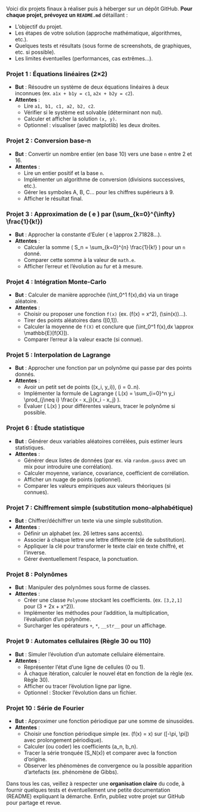 Voici dix projets finaux à réaliser puis à héberger sur un dépôt GitHub. **Pour chaque projet, prévoyez un `README.md`** détaillant :

- L’objectif du projet.  
- Les étapes de votre solution (approche mathématique, algorithmes, etc.).  
- Quelques tests et résultats (sous forme de screenshots, de graphiques, etc. si possible).  
- Les limites éventuelles (performances, cas extrêmes...).

### Projet 1 : Équations linéaires (2×2)

- **But** : Résoudre un système de deux équations linéaires à deux inconnues (ex. `a1x + b1y = c1`, `a2x + b2y = c2`).  
- **Attentes** :  
  - Lire `a1, b1, c1, a2, b2, c2`.  
  - Vérifier si le système est solvable (déterminant non nul).  
  - Calculer et afficher la solution `(x, y)`.  
  - Optionnel : visualiser (avec matplotlib) les deux droites.

### Projet 2 : Conversion base-n

- **But** : Convertir un nombre entier (en base 10) vers une base `n` entre 2 et 16.  
- **Attentes** :  
  - Lire un entier positif et la base `n`.  
  - Implémenter un algorithme de conversion (divisions successives, etc.).  
  - Gérer les symboles A, B, C... pour les chiffres supérieurs à 9.  
  - Afficher le résultat final.

### Projet 3 : Approximation de \( e \) par \(\sum_{k=0}^{\infty} \frac{1}{k!}\)

- **But** : Approcher la constante d’Euler \( e \approx 2.71828...\).  
- **Attentes** :  
  - Calculer la somme \( S_n = \sum_{k=0}^{n} \frac{1}{k!} \) pour un `n` donné.  
  - Comparer cette somme à la valeur de `math.e`.  
  - Afficher l’erreur et l’évolution au fur et à mesure.

### Projet 4 : Intégration Monte-Carlo

- **But** : Calculer de manière approchée \(\int_0^1 f(x)\,dx\) via un tirage aléatoire.  
- **Attentes** :  
  - Choisir ou proposer une fonction `f(x)` (ex. \(f(x) = x^2\), \(\sin(x)\)...).  
  - Tirer des points aléatoires dans \([0,1]\).  
  - Calculer la moyenne de `f(X)` et conclure que \(\int_0^1 f(x)\,dx \approx \mathbb{E}[f(X)]\).  
  - Comparer l’erreur à la valeur exacte (si connue).

### Projet 5 : Interpolation de Lagrange

- **But** : Approcher une fonction par un polynôme qui passe par des points donnés.  
- **Attentes** :  
  - Avoir un petit set de points \((x_i, y_i)\), \(i = 0..n\).  
  - Implémenter la formule de Lagrange \( L(x) = \sum_{i=0}^n y_i \prod_{j\neq i} \frac{x - x_j}{x_i - x_j} \).  
  - Évaluer \( L(x) \) pour différentes valeurs, tracer le polynôme si possible.

### Projet 6 : Étude statistique

- **But** : Générer deux variables aléatoires corrélées, puis estimer leurs statistiques.  
- **Attentes** :  
  - Générer deux listes de données (par ex. via `random.gauss` avec un mix pour introduire une corrélation).  
  - Calculer moyenne, variance, covariance, coefficient de corrélation.  
  - Afficher un nuage de points (optionnel).  
  - Comparer les valeurs empiriques aux valeurs théoriques (si connues).

### Projet 7 : Chiffrement simple (substitution mono-alphabétique)

- **But** : Chiffrer/déchiffrer un texte via une simple substitution.  
- **Attentes** :  
  - Définir un alphabet (ex. 26 lettres sans accents).  
  - Associer à chaque lettre une lettre différente (clé de substitution).  
  - Appliquer la clé pour transformer le texte clair en texte chiffré, et l’inverse.  
  - Gérer éventuellement l’espace, la ponctuation.

### Projet 8 : Polynômes

- **But** : Manipuler des polynômes sous forme de classes.  
- **Attentes** :  
  - Créer une classe `Polynome` stockant les coefficients. (ex. `[3,2,1]` pour \(3 + 2x + x^2\)).  
  - Implémenter les méthodes pour l’addition, la multiplication, l’évaluation d’un polynôme.  
  - Surcharger les opérateurs `+`, `*`, `__str__` pour un affichage.

### Projet 9 : Automates cellulaires (Règle 30 ou 110)

- **But** : Simuler l’évolution d’un automate cellulaire élémentaire.  
- **Attentes** :  
  - Représenter l’état d’une ligne de cellules (0 ou 1).  
  - À chaque itération, calculer le nouvel état en fonction de la règle (ex. Règle 30).  
  - Afficher ou tracer l’évolution ligne par ligne.  
  - Optionnel : Stocker l’évolution dans un fichier.

### Projet 10 : Série de Fourier

- **But** : Approximer une fonction périodique par une somme de sinusoïdes.  
- **Attentes** :  
  - Choisir une fonction périodique simple (ex. \(f(x) = x\) sur \([-\\pi, \\pi]\) avec prolongement périodique).  
  - Calculer (ou coder) les coefficients \(a_n, b_n\).  
  - Tracer la série tronquée \(S_N(x)\) et comparer avec la fonction d’origine.  
  - Observer les phénomènes de convergence ou la possible apparition d’artefacts (ex. phénomène de Gibbs).

Dans tous les cas, veillez à respecter une **organisation claire** du code, à fournir quelques tests et éventuellement une petite documentation (README) expliquant la démarche. Enfin, publiez votre projet sur GitHub pour partage et revue.
